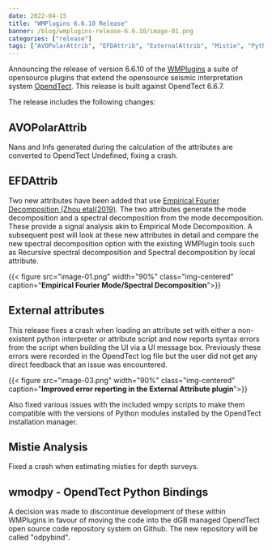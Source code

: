 ```yaml
---
date: 2022-04-15
title: "WMPlugins 6.6.10 Release"
banner: /blog/wmplugins-release-6.6.10/image-01.png
categories: ["release"]
tags: ["AVOPolarAttrib", "EFDAttrib", "ExternalAttrib", "Mistie", "Python"]
---
```

Announcing the release of version 6.6.10 of the [WMPlugins](https://waynegm.github.io/WMPlugin-Docs/) a suite of opensource plugins that extend the opensource seismic interpretation
system [OpendTect](https://dgbes.com/index.php/software#free). This release is built against OpendTect 6.6.7.
<!--more-->

The release includes the following changes:
## AVOPolarAttrib
Nans and Infs generated during the calculation of the attributes are converted to OpendTect Undefined, fixing a crash.

## EFDAttrib
Two new attributes have been added that use [Empirical Fourier Decomposition (Zhou etal(2019)](https://arxiv.org/abs/1912.00414). The
two attributes generate the mode decomposition and a spectral decomposition from the mode decomposition. These provide a signal analysis
akin to Empirical Mode Decomposition. A subsequent post will look at these new attributes in detail and compare the new spectral
decomposition option with the existing WMPlugin tools such as Recursive spectral decomposition and Spectral decomposition by local attribute.

{{< figure src="image-01.png"  width="90%" class="img-centered" caption="**Empirical Fourier Mode/Spectral Decomposition**">}}

## External attributes
This release fixes a crash when loading an attribute set with either a non-existent python interpreter or attribute script and now
reports syntax errors from the script when building the UI via a UI message box. Previously these errors were recorded in the OpendTect
log file but the user did not get any direct feedback that an issue was encountered.

{{< figure src="image-03.png"  width="90%" class="img-centered" caption="**Improved error reporting in the External Attribute plugin**">}}


Also fixed various issues with the included wmpy scripts to make them compatible with the versions of Python modules installed by the OpendTect
installation manager.

## Mistie Analysis
Fixed a crash when estimating misties for depth surveys.

## wmodpy - OpendTect Python Bindings
A decision was made to discontinue development of these within WMPlugins in favour of moving the code
into the dGB managed OpendTect open source code repository system on Github. The new repository will be
called "odpybind".
